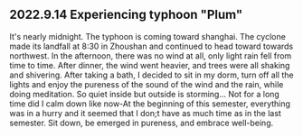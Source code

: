 ## 2022.9.14 Experiencing typhoon "Plum"
 
It's nearly midnight. The typhoon is coming toward shanghai. The cyclone made its landfall at 8:30 in Zhoushan and continued to head toward towards northwest.
In the afternoon, there was no wind at all, only light rain fell from time to time. After dinner, the wind went heavier, and trees were all shaking and shivering.
After taking a bath, I decided to sit in my dorm, turn off all the lights and enjoy the pureness of the sound of the wind and the rain, while doing meditation. So quiet inside but outside is storming...
Not for a long time did I calm down like now-At the beginning of this semester, everything was in a hurry and it seemed that I don;t have as much time as in the last semester.
Sit down, be emerged in pureness, and embrace well-being.
